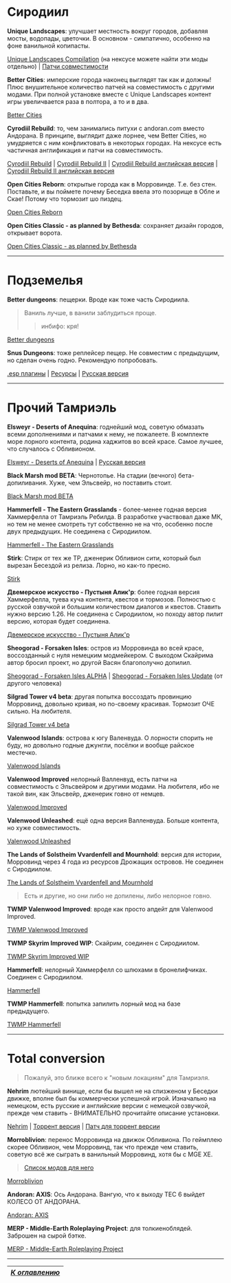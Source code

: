 # Сиродиил 

**Unique Landscapes**: улучшает местность вокруг городов, добавляя мосты, водопады, цветочки. В основном - симпатично, особенно на фоне ванильной копипасты.

[Unique Landscapes Compilation](http://www.nexusmods.com/oblivion/mods/19370) (на нексусе можете найти эти моды отдельно) | [Патчи совместимости](http://www.nexusmods.com/oblivion/mods/13834)

**Better Cities**: имперские города наконец выглядят так как и должны! Плюс внушительное количество патчей на совместимость с другими модами. При полной установке вместе с Unique Landscapes контент игры увеличвается раза в полтора, а то и в два.

[Better Cities](http://www.nexusmods.com/oblivion/mods/16513)

**Cyrodiil Rebuild**: то, чем занимались питухи с andoran.com вместо Андорана. В принципе, выглядит даже лорнее, чем Better Cities, но умудряется с ним конфликтовать в некоторых городах. На нексусе есть частичная англификация и патчи на совместимость.

[Cyrodiil Rebuild](http://tesall.ru/files/file/3749-oblivion-plugins-cyrodiil-rebuilt/) | [Cyrodiil Rebuild II](http://tesall.ru/files/file/4532-oblivion-cyrodiil-rebuild-ii/) | [Cyrodiil Rebuild английская версия](https://www.nexusmods.com/oblivion/mods/42654) | [Cyrodiil Rebuild II английская версия](https://www.nexusmods.com/oblivion/mods/44382/?)

**Open Cities Reborn**: открытые города как в Морровинде. Т.е. без стен. Поставьте, и вы поймете почему Беседка ввела это позорище в Обле и Скае! Потому что тормозит шо пиздец.

[Open Cities Reborn](http://www.nexusmods.com/oblivion/mods/33003)

**Open Cities Classic - as planned by Bethesda**: сохраняет дизайн городов, открывает ворота.

[Open Cities Classic - as planned by Bethesda](http://www.nexusmods.com/oblivion/mods/16360)

-----

# Подземелья

**Better dungeons**: пещерки. Вроде как тоже часть Сиродиила. 

>Ваниль лучше, в ванили заблудиться проще. 
>>инбифо: кря!

[Better dungeons](http://www.nexusmods.com/oblivion/mods/40392/?)

**Snus Dungeons**: тоже реплейсер пещер. Не совместим с предыдущим, но сделан очень годно. Рекомендую попробовать.

[.esp плагины](https://drive.google.com/file/d/1O9SCKP6UtDjSx01tbPaZDLzDybx7nI9n/view) | [Ресурсы](https://drive.google.com/file/d/1YRAUXYARKJoDK9uiehxJe4tzPk_H41gX/view) | [Русская версия](http://tesall.ru/files/file/8798-snusdungeons)

-----

# Прочий Тамриэль

**Elsweyr - Deserts of Anequina**: годнейший мод, советую обмазать всеми дополнениями и патчами к нему, не пожалеете. В комплекте море лорного контента, родина хаджитов во всей красе. Самое лучшее, что случалось с Обливионом.

[Elsweyr - Deserts of Anequina](http://www.theassimilationlab.com/forums/files/file/1070-elsweyr-anequina/) | [Русская версия](http://tesall.ru/files/file/2044-elsweur-desert/)

**Black Marsh mod BETA**: Чернотопье. На стадии (вечного) бета-допиливания. Хуже, чем Эльсвейр, но поставить стоит.

[Black Marsh mod BETA](http://www.nexusmods.com/oblivion/mods/42515)

**Hammerfell - The Eastern Grasslands** - более-менее годная версия Хаммерфелла от Тамриэль Ребилда. В разработке участвовал даже МК, но тем не менее смотреть тут собственно не на что, особенно после двух предыдущих. Не соединена с Сиродиилом.

[Hammerfell - The Eastern Grasslands](http://www.nexusmods.com/oblivion/mods/34484)

**Stirk**: Стирк от тех же ТР, дженерик Обливион сити, который был вырезан Бесездой из релиза. Лорно, но как-то пресно.

[Stirk](http://www.nexusmods.com/oblivion/mods/22401/)

**Двемерское искусство - Пустыня Алик'р**: более годная версия Хаммерфелла, туева куча контента, квестов и тормозов. Полностью с русской озвучкой и большим количеством диалогов и квестов. Ставить нужно версию 1.26. Не соединена с Сиродиилом, но походу автор пилит версию, которая будет соединена.

[Двемерское искусство - Пустыня Алик'р](http://www.fullrest.ru/files/desertalikr)

**Sheogorad - Forsaken Isles**: остров из Морровинда во всей красе, воссозданный с нуля немецким модмейкером. С выходом Скайрима автор бросил проект, но другой Васян благополучно допилил.

[Sheogorad - Forsaken Isles ALPHA](http://www.nexusmods.com/oblivion/mods/37329/?) | [Sheogorad - Forsaken Isles Update](http://www.nexusmods.com/oblivion/mods/40269/?) (от другого человека)

**Silgrad Tower v4 beta**: другая попытка воссоздать провинцию Морровинд, довольно кривая, но по-своему красивая. Тормозит ОЧЕ сильно. На любителя.

[Silgrad Tower v4 beta](http://www.nexusmods.com/oblivion/mods/37132/?)

**Valenwood Islands**: острова к югу Валенвуда. О лорности спорить не буду, но довольно годные джунгли, посёлки и вообще райское местечко.

[Valenwood Islands](http://www.nexusmods.com/oblivion/mods/45533/?)

**Valenwood Improved** нелорный Валленвуд, есть патчи на совместимость с Эльсвейром и другими модами. На любителя, ибо не такой вин, как Эльсвейр, дженерик говно от немцев.

[Valenwood Improved](http://www.nexusmods.com/oblivion/mods/22555)

**Valenwood Unleashed**: ещё одна версия Валленвуда. Больше контента, но хуже совместимость.

[Valenwood Unleashed](http://www.nexusmods.com/oblivion/mods/43450)

**The Lands of Solstheim Vvardenfell and Mournhold**: версия для истории, Морровинд через 4 года из ресурсов Дрожащих островов. Не соединен с Сиродиилом.

[The Lands of Solstheim Vvardenfell and Mournhold](http://www.nexusmods.com/oblivion/mods/16976)

>Есть и другие, но они либо не допилены, либо нелорное говно.

**TWMP Valenwood Improved**: вроде как просто апдейт для Valenwood Improved.

[TWMP Valenwood Improved](http://www.nexusmods.com/oblivion/mods/43814/?)

**TWMP Skyrim Improved WIP**: Скайрим, соединен с Сиродиилом.

[TWMP Skyrim Improved WIP](http://www.nexusmods.com/oblivion/mods/43924/?)

**Hammerfell**: нелорный Хаммерфелл со шлюхами в бронелифчиках. Соединен с Сиродиилом.

[Hammerfell](http://www.nexusmods.com/oblivion/mods/18715/?)

 **TWMP Hammerfell**: попытка запилить лорный мод на базе предыдущего.
 
 [TWMP Hammerfell](http://www.nexusmods.com/oblivion/mods/43120/?)

-----

# Total conversion

> Пожалуй, это ближе всего к "новым локациям" для Тамриэля.

**Nehrim** лютейший винище, если бы вышел не на спизженом у Беседки движке, вполне был бы коммерчески успешной игрой. Изначально на немецком, есть русские и английские версии с немецкой озвучкой, прежде чем ставить - ВНИМАТЕЛЬНО прочитайте описание установки.

[Nehrim](https://sureai.net/games/nehrim/) | [Торрент версия](http://rutracker.org/forum/viewtopic.php?t=3430062) | [Патч для торрент версии](http://rutracker.org/forum/viewtopic.php?t=4141598)

**Morroblivion**: перенос Морровинда на движок Обливиона. По геймплею скорее Обливион, чем Морровинд, так что прежде чем ставить, советую всё же сыграть в ванильный Морровинд, хотя бы с MGE XE.

>[Список модов для него](https://tesrenewal.com/forums/morroblivion/mods/2031)

[Morroblivion](http://morroblivion.com/morroblivion-download)

**Andoran: AXIS**: Ось Андорана. Вангую, что к выходу ТЕС 6 выйдет КОЛЕСО ОТ АНДОРАНА.

[Andoran: AXIS](http://tesall.ru/files/file/2535-andoran-axis/)

**MERP - Middle-Earth Roleplaying Project**: для толкиеноблядей. Заброшен на сырой бэтке.

[MERP - Middle-Earth Roleplaying Project](http://oblivion.nexusmods.com/mods/29214)

------

|[*К оглавлению*](../Оглавление.md)|
|:---:|
